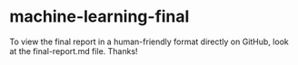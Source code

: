 # machine-learning-final

To view the final report in a human-friendly format directly on GitHub, look at the final-report.md file. Thanks!
